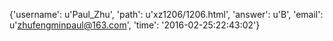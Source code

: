{'username': u'Paul_Zhu', 'path': u'xz1206/1206.html', 'answer': u'B', 'email': u'zhufengminpaul@163.com', 'time': '2016-02-25:22:43:02'}